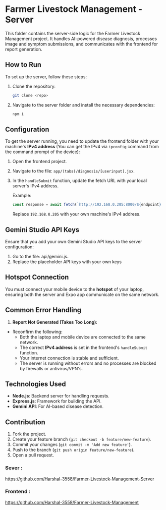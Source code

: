 # Farmer Livestock Management - Server

This folder contains the server-side logic for the Farmer Livestock Management project. It handles AI-powered disease diagnosis, processes image and symptom submissions, and communicates with the frontend for report generation.

## How to Run

To set up the server, follow these steps:

1. Clone the repository:
    ```bash
    git clone <repo>
    ```
2. Navigate to the server folder and install the necessary dependencies:
    ```bash
    npm i
    ```

## Configuration

To get the server running, you need to update the frontend folder with your machine's **IPv4 address** (You can get the IPv4 via ```ipconfig``` command from the command prompt of the device):

1. Open the frontend project.
2. Navigate to the file: `app/(tabs)/diagnosis/[userinput].jsx`.
3. In the `handleSubmit` function, update the fetch URL with your local server's IPv4 address.
   
   Example:
   ```javascript
   const response = await fetch(`http://192.168.0.205:8000/${endpoint}`
   ```
   Replace ```192.168.0.205``` with your own machine's IPv4 address.

## Gemini Studio API Keys

Ensure that you add your own Gemini Studio API keys to the server configuration:

1. Go to the file: api/gemini.js.
2. Replace the placeholder API keys with your own keys

## Hotspot Connection

You must connect your mobile device to the **hotspot** of your laptop, ensuring both the server and Expo app communicate on the same network.

## Common Error Handling

1.  **Report Not Generated (Takes Too Long):**
   - Reconfirm the following:
     - Both the laptop and mobile device are connected to the same network.
     - The correct **IPv4 address** is set in the frontend's `handleSubmit` function.
     - Your internet connection is stable and sufficient.
     - The server is running without errors and no processes are blocked by firewalls or antivirus/VPN's.

## Technologies Used

- **Node.js**: Backend server for handling requests.
- **Express.js**: Framework for building the API.
- **Gemini API**: For AI-based disease detection.

## Contribution

1. Fork the project.
2. Create your feature branch (`git checkout -b feature/new-feature`).
3. Commit your changes (`git commit -m 'Add new feature'`).
4. Push to the branch (`git push origin feature/new-feature`).
5. Open a pull request.



### Sever : 
https://github.com/Harshal-3558/Farmer-Livestock-Management-Server
### Frontend : 
https://github.com/Harshal-3558/Farmer-Livestock-Management
